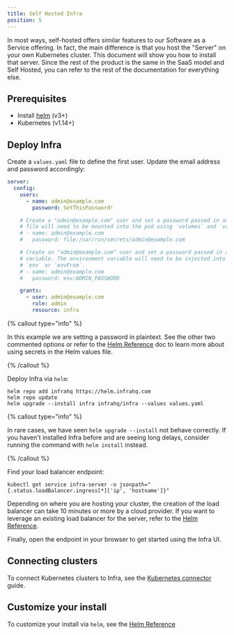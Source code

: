 ```yaml
---
title: Self Hosted Infra
position: 5
---
```


In most ways, self-hosted offers similar features to our Software as a Service offering. In fact, the main difference is that you host the "Server" on your own Kubernetes cluster. This document will show you how to install that server. Since the rest of the product is the same in the SaaS model and Self Hosted, you can refer to the rest of the documentation for everything else.

## Prerequisites

- Install [helm](https://helm.sh/docs/intro/install/) (v3+)
- Kubernetes (v1.14+)

## Deploy Infra

Create a `values.yaml` file to define the first user. Update the email address and password accordingly:

```yaml
server:
  config:
    users:
      - name: admin@example.com
        password: SetThisPassword!

    # Create a "admin@example.com" user and set a password passed in as a file. The
    # file will need to be mounted into the pod using `volumes` and `volumeMounts`.
    # - name: admin@example.com
    #   password: file:/var/run/secrets/admin@example.com

    # Create an "admin@example.com" user and set a password passed in as an environment
    # variable. The environment variable will need to be injected into the pod using
    # `env` or `envFrom`.
    # - name: admin@example.com
    #   password: env:ADMIN_PASSWORD

    grants:
      - user: admin@example.com
        role: admin
        resource: infra
```

{% callout type="info" %}

In this example we are setting a password in plaintext. See the other two commented options or refer to the [Helm Reference](../reference/helm.md) doc to learn more about using secrets in the Helm values file.

{% /callout %}

Deploy Infra via `helm`:

```
helm repo add infrahq https://helm.infrahq.com
helm repo update
helm upgrade --install infra infrahq/infra --values values.yaml
```

{% callout type="info" %}

In rare cases, we have seen `helm upgrade --install` not behave correctly. If you haven't installed Infra before and are seeing long delays, consider running the command with `helm install` instead.

{% /callout %}

Find your load balancer endpoint:

```
kubectl get service infra-server -o jsonpath="{.status.loadBalancer.ingress[*]['ip', 'hostname']}"
```

Depending on where you are hosting your cluster, the creation of the load balancer can take 10 minutes or more by a cloud provider. If you want to leverage an existing load balancer for the server, refer to the [Helm Reference](../reference/helm.md).

Finally, open the endpoint in your browser to get started using the Infra UI. 

## Connecting clusters

To connect Kubernetes clusters to Infra, see the [Kubernetes connector](../connectors/kubernetes.md) guide.

## Customize your install

To customize your install via `helm`, see the [Helm Reference](../reference/helm.md)
